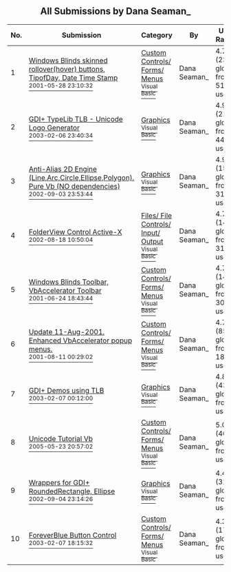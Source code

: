 ﻿<div align="center">

## All Submissions by Dana Seaman\_

</div>

No.  | Submission | Category | By   | User Rating
---- | ---------- | -------- | ---- | -----------
1 | [Windows Blinds skinned rollover\(hover\) buttons, TipofDay, Date Time Stamp<br /><sup>2001-05-28 23:10:32</sup>](https://github.com/Planet-Source-Code/dana-seaman-windows-blinds-skinned-rollover-hover-buttons-tipofday-date-time-stamp__1-23213) | [Custom Controls/ Forms/  Menus<br /><sup>Visual Basic</sup>](../ByCategory/custom-controls-forms-menus__1-4.md) | Dana Seaman\_ | 4.7 (238 globes from 51 users)
2 | [GDI\+ TypeLib TLB \- Unicode Logo Generator<br /><sup>2003-02-06 23:40:34</sup>](https://github.com/Planet-Source-Code/dana-seaman-gdi-typelib-tlb-unicode-logo-generator__1-42861) | [Graphics<br /><sup>Visual Basic</sup>](../ByCategory/graphics__1-46.md) | Dana Seaman\_ | 4.9 (217 globes from 44 users)
3 | [Anti\-Alias 2D Engine \(Line,Arc,Circle,Ellipse,Polygon\)\. Pure Vb \(NO dependencies\)<br /><sup>2002-09-03 23:53:44</sup>](https://github.com/Planet-Source-Code/dana-seaman-anti-alias-2d-engine-line-arc-circle-ellipse-polygon-pure-vb-no-dependencies__1-38582) | [Graphics<br /><sup>Visual Basic</sup>](../ByCategory/graphics__1-46.md) | Dana Seaman\_ | 4.9 (151 globes from 31 users)
4 | [FolderView Control Active\-X<br /><sup>2002-08-18 10:50:04</sup>](https://github.com/Planet-Source-Code/dana-seaman-folderview-control-active-x__1-22105) | [Files/ File Controls/ Input/ Output<br /><sup>Visual Basic</sup>](../ByCategory/files-file-controls-input-output__1-3.md) | Dana Seaman\_ | 4.7 (147 globes from 31 users)
5 | [Windows Blinds Toolbar, VbAccelerator Toolbar<br /><sup>2001-06-24 18:43:44</sup>](https://github.com/Planet-Source-Code/dana-seaman-windows-blinds-toolbar-vbaccelerator-toolbar__1-23839) | [Custom Controls/ Forms/  Menus<br /><sup>Visual Basic</sup>](../ByCategory/custom-controls-forms-menus__1-4.md) | Dana Seaman\_ | 4.7 (141 globes from 30 users)
6 | [Update 11\-Aug\-2001\. Enhanced VbAccelerator popup menus\.<br /><sup>2001-08-11 00:29:02</sup>](https://github.com/Planet-Source-Code/dana-seaman-update-11-aug-2001-enhanced-vbaccelerator-popup-menus__1-25708) | [Custom Controls/ Forms/  Menus<br /><sup>Visual Basic</sup>](../ByCategory/custom-controls-forms-menus__1-4.md) | Dana Seaman\_ | 4.7 (85 globes from 18 users)
7 | [GDI\+ Demos using TLB<br /><sup>2003-02-07 00:12:00</sup>](https://github.com/Planet-Source-Code/dana-seaman-gdi-demos-using-tlb__1-43004) | [Graphics<br /><sup>Visual Basic</sup>](../ByCategory/graphics__1-46.md) | Dana Seaman\_ | 4.8 (43 globes from 9 users)
8 | [Unicode Tutorial Vb<br /><sup>2005-05-23 20:57:02</sup>](https://github.com/Planet-Source-Code/dana-seaman-unicode-tutorial-vb__1-60608) | [Custom Controls/ Forms/  Menus<br /><sup>Visual Basic</sup>](../ByCategory/custom-controls-forms-menus__1-4.md) | Dana Seaman\_ | 5.0 (40 globes from 8 users)
9 | [Wrappers for GDI\+ RoundedRectangle, Ellipse<br /><sup>2002-09-04 23:14:26</sup>](https://github.com/Planet-Source-Code/dana-seaman-wrappers-for-gdi-roundedrectangle-ellipse__1-38644) | [Graphics<br /><sup>Visual Basic</sup>](../ByCategory/graphics__1-46.md) | Dana Seaman\_ | 4.4 (31 globes from 7 users)
10 | [ForeverBlue Button Control<br /><sup>2003-02-07 18:15:32</sup>](https://github.com/Planet-Source-Code/dana-seaman-foreverblue-button-control__1-43025) | [Custom Controls/ Forms/  Menus<br /><sup>Visual Basic</sup>](../ByCategory/custom-controls-forms-menus__1-4.md) | Dana Seaman\_ | 4.3 (17 globes from 4 users)
